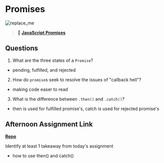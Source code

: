 # Promises

![replace_me](https://codeworks.blob.core.windows.net/public/assets/img/illustrations/placeholder.svg)

> **📖 [JavaScript Promises](https://codeworksacademy.com/fs-student-guide/resources/wk4/02-Promises)**

## Questions

1. What are the three states of a `Promise`?
- pending, fulfilled, and rejected
2. How do `promise`s seek to resolve the issues of "callback hell"?
- making code easer to read
3. What is the difference between `.then()` and `.catch()`?
- then is used for fulfilled promise's, catch is used for rejected promise's
## Afternoon Assignment Link

**[Repo](https://github.com/BrysonBloom/gregslist_2)**

Identify at least 1 takeaway from today's assignment
- how to use then() and catch()
